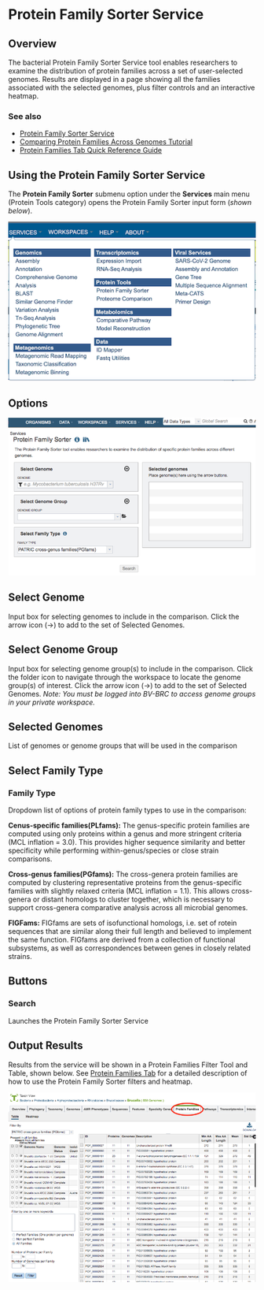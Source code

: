 # Protein Family Sorter Service

## Overview
The bacterial Protein Family Sorter Service tool enables researchers to examine the distribution of protein families across a set of user-selected genomes. Results are displayed in a page showing all the families associated with the selected genomes, plus filter controls and an interactive heatmap.

### See also
* [Protein Family Sorter Service](https://alpha.bv-brc.org/app/ProteinFamily)
* [Comparing Protein Families Across Genomes Tutorial](https://docs.alpha.bv-brc.org//tutorial/protein_family_sorter/protein_family_sorter.html)
* [Protein Families Tab Quick Reference Guide](../organisms_taxon/protein_families.html)

## Using the Protein Family Sorter Service
The **Protein Family Sorter** submenu option under the **Services** main menu (Protein Tools category) opens the Protein Family Sorter input form (*shown below*).

![Protein Family Sorter Service Menu](../images/bv_services_menu.png)

## Options
![Protein Family Sorter Service Input Form](../images/protein_family_sorter_input_form.png) 

## Select Genome
Input box for selecting genomes to include in the comparison. Click the arrow icon (->) to add to the set of Selected Genomes.

## Select Genome Group
Input box for selecting genome group(s) to include in the comparison.  Click the folder icon to navigate through the workspace to locate the genome group(s) of interest. Click the arrow icon (->) to add to the set of Selected Genomes. *Note: You must be logged into BV-BRC to access genome groups in your private workspace.*

## Selected Genomes
List of genomes or genome groups that will be used in the comparison

## Select Family Type

### Family Type
Dropdown list of options of protein family types to use in the comparison:

**Cenus-specific families(PLfams):** The genus-specific protein families are computed using only proteins within a genus and more stringent criteria (MCL inflation = 3.0). This provides higher sequence similarity and better specificity while performing within-genus/species or close strain comparisons.

**Cross-genus families(PGfams):**  The cross-genera protein families are computed by clustering representative proteins from the genus-specific families with slightly relaxed criteria (MCL inflation = 1.1). This allows cross-genera or distant homologs to cluster together, which is necessary to support cross-genera comparative analysis across all microbial genomes.

**FIGFams:** FIGfams are sets of isofunctional homologs, i.e. set of rotein sequences that are similar along their full length and believed to implement the same function. FIGfams are derived from a collection of functional subsystems, as well as correspondences between genes in closely related
strains.

## Buttons

### Search
Launches the Protein Family Sorter Service 

## Output Results
Results from the service will be shown in a Protein Families Filter Tool and Table, shown below. See [Protein Families Tab](../organisms_taxon/protein_families.html) for a detailed description of how to use the Protein Family Sorter filters and heatmap.

![Protein Families Tab](../images/protein_families_tab.png)
